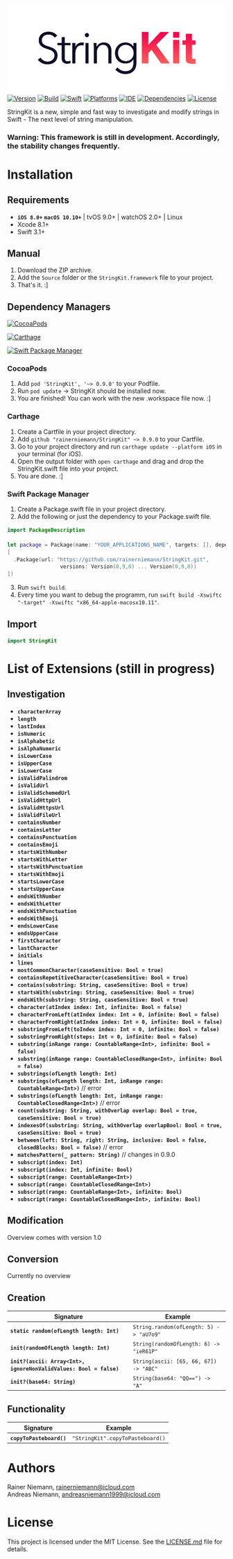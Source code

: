 ![StringKit Logo](Graphics/Logo.png)
[![Version](https://img.shields.io/badge/Version-0.9.0-orange.svg?style=flat)](#StringKit)
[![Build](https://img.shields.io/badge/Build-passing-brightgreen.svg?style=flat)](#StringKit)
[![Swift](https://img.shields.io/badge/Swift-3.1-brightgreen.svg?style=flat)](https://swift.org)
[![Platforms](https://img.shields.io/badge/Platforms-iOS|macOS|tvOS|watchOS|Linux-brightgreen.svg?style=flat)](https://developer.apple.com)
[![IDE](https://img.shields.io/badge/IDE-Xcode_8.3.3-brightgreen.svg?style=flat)](https://developer.apple.com)
[![Dependencies](https://img.shields.io/badge/Dependencies-0-brightgreen.svg?style=flat)](#StringKit)
[![License](https://img.shields.io/badge/License-MIT-brightgreen.svg?style=flat)](/LICENSE.md)

StringKit is a new, simple and fast way to investigate and modify strings in Swift - The next level of string manipulation.

### Warning: This framework is still in development. Accordingly, the stability changes frequently.

# Installation
## Requirements
+ **`iOS 8.0+`** **`macOS 10.10+`** | tvOS 9.0+ | watchOS 2.0+ | Linux
+ Xcode 8.1+
+ Swift 3.1+

## Manual
1. Download the ZIP archive.
2. Add the `Source` folder or the `StringKit.framework` file to your project.
3. That's it. :]

## Dependency Managers
[![CocoaPods](https://img.shields.io/badge/CocoaPods-supported-brightgreen.svg?style=flat)](#cocoapods)

[![Carthage](https://img.shields.io/badge/Carthage-supported-brightgreen.svg?style=flat)](#carthage)

[![Swift Package Manager](https://img.shields.io/badge/Swift_Package_Manager-supported-brightgreen.svg?style=flat)](#swift-package-manager)

### CocoaPods
1. Add `pod 'StringKit', '~> 0.9.0'` to your Podfile.
2. Run `pod update` -> StringKit should be installed now.
3. You are finished! You can work with the new .workspace file now. :]

### Carthage
1. Create a Cartfile in your project directory.
2. Add `github "rainerniemann/StringKit" ~> 0.9.0` to your Cartfile.
3. Go to your project directory and run `carthage update --platform iOS` in your terminal (for iOS).
4. Open the output folder with `open carthage` and drag and drop the StringKit.swift file into your project.
5. You are done. :]

### Swift Package Manager
1. Create a Package.swift file in your project directory.
2. Add the following or just the dependency to your Package.swift file.
```swift
import PackageDescription

let package = Package(name: "YOUR_APPLICATIONS_NAME", targets: [], dependencies: 
[
  .Package(url: "https://github.com/rainerniemann/StringKit.git",
                 versions: Version(0,9,0) ... Version(0,9,0))
])
```
3. Run ```swift build```.
4. Every time you want to debug the programm, run ```swift build -Xswiftc "-target" -Xswiftc "x86_64-apple-macosx10.11"```.

## Import
```swift
import StringKit
```

# List of Extensions (still in progress)
## Investigation
+ **`characterArray`**
+ **`length`**
+ **`lastIndex`**
+ **`isNumeric`**
+ **`isAlphabetic`**
+ **`isAlphaNumeric`**
+ **`isLowerCase`**
+ **`isUpperCase`**
+ **`isLowerCase`**
+ **`isValidPalindrom`**
+ **`isValidUrl`**
+ **`isValidSchemedUrl`**
+ **`isValidHttpUrl`**
+ **`isValidHttpsUrl`**
+ **`isValidFileUrl`**
+ **`containsNumber`**
+ **`containsLetter`**
+ **`containsPunctuation`**
+ **`containsEmoji`**
+ **`startsWithNumber`**
+ **`startsWithLetter`**
+ **`startsWithPunctuation`**
+ **`startsWithEmoji`**
+ **`startsLowerCase`**
+ **`startsUpperCase`**
+ **`endsWithNumber`**
+ **`endsWithLetter`**
+ **`endsWithPunctuation`**
+ **`endsWithEmoji`**
+ **`endsLowerCase`**
+ **`endsUpperCase`**
+ **`firstCharacter`**
+ **`lastCharacter`**
+ **`initials`**
+ **`lines`**
+ **`mostCommonCharacter(caseSensitive: Bool = true)`**
+ **`containsRepetitiveCharacter(caseSensitive: Bool = true)`**
+ **`contains(substring: String, caseSensitive: Bool = true)`**
+ **`startsWith(substring: String, caseSensitive: Bool = true)`**
+ **`endsWith(substring: String, caseSensitive: Bool = true)`**
+ **`character(atIndex index: Int, infinite: Bool = false)`**
+ **`characterFromLeft(atIndex index: Int = 0, infinite: Bool = false)`**
+ **`characterFromRight(atIndex index: Int = 0, infinite: Bool = false)`**
+ **`substringFromLeft(toIndex index: Int = 0, infinite: Bool = false)`**
+ **`substringFromRight(steps: Int = 0, infinite: Bool = false)`**
+ **`substring(inRange range: CountableRange<Int>, infinite: Bool = false)`**
+ **`substring(inRange range: CountableClosedRange<Int>, infinite: Bool = false)`**
+ **`substrings(ofLength length: Int)`**
+ **`substrings(ofLength length: Int, inRange range: CountableRange<Int>)`** // error
+ **`substrings(ofLength length: Int, inRange range: CountableClosedRange<Int>)`** // error
+ **`count(substring: String, withOverlap overlap: Bool = true, caseSensitive: Bool = true)`**
+ **`indexesOf(substring: String, withOverlap overlapBool: Bool = true, caseSensitive: Bool = true)`**
+ **`between(left: String, right: String, inclusive: Bool = false, closedBlocks: Bool = false)`** // error
+ **`matchesPattern(_ pattern: String)`** // changes in 0.9.0
+ **`subscript(index: Int)`**
+ **`subscript(index: Int, infinite: Bool)`**
+ **`subscript(range: CountableRange<Int>)`**
+ **`subscript(range: CountableClosedRange<Int>)`**
+ **`subscript(range: CountableRange<Int>, infinite: Bool)`**
+ **`subscript(range: CountableClosedRange<Int>, infinite: Bool)`**

## Modification
Overview comes with version 1.0

## Conversion
Currently no overview

## Creation
| Signature | Example |
| ---       | ---     |
| **`static random(ofLength length: Int)`** | `String.random(ofLength: 5) -> "aU7o9"` |
| **`init(randomOfLength length: Int)`** | `String(randomOfLength: 6) -> "ieR61P"` |
| **`init?(ascii: Array<Int>, ignoreNonValidValues: Bool = false)`** | `String(ascii: [65, 66, 67]) -> "ABC"` |
| **`init?(base64: String)`** | `String(base64: "QQ==") -> "A"` |

## Functionality
| Signature | Example |
| ---       | ---     |
| **`copyToPasteboard()`** | `"StringKit".copyToPasteboard()` |

# Authors
Rainer Niemann, rainerniemann@icloud.com<br>
Andreas Niemann, andreasniemann1999@icloud.com

# License
This project is licensed under the MIT License. See the [LICENSE.md](/LICENSE.md) file for details.
